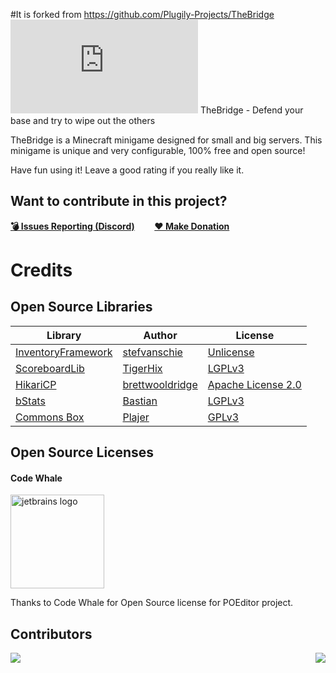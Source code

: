 #It is forked from https://github.com/Plugily-Projects/TheBridge
![](https://images.plugily.xyz/banner/display.php?id=TheBridge)
TheBridge - Defend your base and try to wipe out the others

TheBridge is a Minecraft minigame designed for small and big servers. This minigame is unique 
and very configurable, 100% free and open source!

Have fun using it! Leave a good rating if you really like it.

## Want to contribute in this project?
[**💣 Issues Reporting (Discord)**](https://discordapp.com/invite/UXzUdTP)        [**❤ Make Donation**](https://www.paypal.me/plugilyprojects)

# Credits
## Open Source Libraries
| Library                                                     | Author                                          | License                                                                    |
|-------------------------------------------------------------|-------------------------------------------------|----------------------------------------------------------------------------|
| [InventoryFramework](https://github.com/stefvanschie/IF/)   | [stefvanschie](https://github.com/stefvanschie) | [Unlicense](https://github.com/stefvanschie/IF/blob/master/LICENSE)        |
| [ScoreboardLib](https://github.com/TigerHix/ScoreboardLib/) | [TigerHix](https://github.com/TigerHix)         | [LGPLv3](https://github.com/TigerHix/ScoreboardLib/blob/master/LICENSE)    |
| [HikariCP](https://github.com/brettwooldridge/HikariCP)     | [brettwooldridge](https://github.com/brettwooldridge) | [Apache License 2.0](https://github.com/brettwooldridge/HikariCP/blob/dev/LICENSE) |
| [bStats](https://github.com/Bastian/bStats-Metrics)         | [Bastian](https://github.com/Bastian)           | [LGPLv3](https://github.com/Bastian/bStats-Metrics/blob/master/LICENSE)    |
| [Commons Box](https://github.com/Plajer/Commons-Box)        | [Plajer](https://github.com/Plajer)             | [GPLv3](https://github.com/Plajer/Commons-Box/blob/master/LICENSE.md)      |
## Open Source Licenses
#### Code Whale
<img src="https://poeditor.com/public/images/logo/logo_head_500_transparent.png" alt="jetbrains logo" width="150"/>

Thanks to Code Whale for Open Source license for POEditor project.
## Contributors

<a href="https://github.com/Plugily-Projects/TheBridge/graphs/contributors">
  <img src="https://contrib.rocks/image?repo=Plugily-Projects/TheBridge" />
</a>

<img align="right" src="https://i.imgur.com/BAHeLR2.png">

